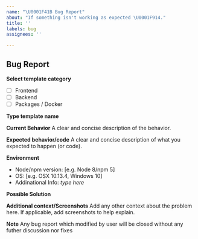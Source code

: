 ```yaml
---
name: "\U0001F41B Bug Report"
about: "If something isn't working as expected \U0001F914."
title: ''
labels: bug
assignees: ''

---
```


## Bug Report

**Select template category**

- [ ] Frontend
- [ ] Backend
- [ ] Packages / Docker

**Type template name**

<!-- example, @dalisoft/create-react-app -->

**Current Behavior**
A clear and concise description of the behavior.


**Expected behavior/code**
A clear and concise description of what you expected to happen (or code).


**Environment**
- Node/npm version: [e.g. Node 8/npm 5]
- OS: [e.g. OSX 10.13.4, Windows 10]
- Addinational Info: _type here_

**Possible Solution**
<!--- Only if you have suggestions on a fix for the bug -->

**Additional context/Screenshots**
Add any other context about the problem here. If applicable, add screenshots to help explain.

**Note**
Any bug report which modified by user will be closed without any futher discussion nor fixes
